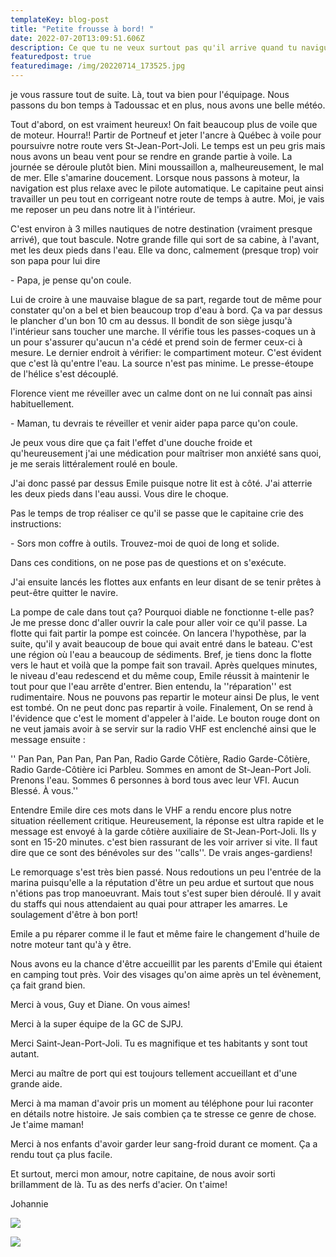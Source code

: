 ```yaml
---
templateKey: blog-post
title: "Petite frousse à bord! "
date: 2022-07-20T13:09:51.606Z
description: Ce que tu ne veux surtout pas qu'il arrive quand tu navigues...
featuredpost: true
featuredimage: /img/20220714_173525.jpg
---
```

je vous rassure tout de suite. Là, tout va bien pour l'équipage. Nous passons du bon temps à Tadoussac et en plus, nous avons une belle météo. 

Tout d'abord, on est vraiment heureux! On fait beaucoup plus de voile que de moteur. Hourra!! Partir de Portneuf et jeter l'ancre à Québec à voile pour poursuivre notre route vers St-Jean-Port-Joli. Le temps est un peu gris mais nous avons un beau vent pour se rendre en grande partie à voile. La journée se déroule plutôt bien. Mini moussaillon a, malheureusement, le mal de mer. Elle s'amarine doucement. Lorsque nous passons à moteur, la navigation est plus relaxe avec le pilote automatique. Le capitaine peut ainsi travailler un peu tout en corrigeant notre route de temps à autre. Moi, je vais me reposer un peu dans notre lit à l'intérieur. 

C'est environ à 3 milles nautiques de notre destination (vraiment presque arrivé), que tout bascule. Notre grande fille qui sort de sa cabine, à l'avant, met les deux pieds dans l'eau. Elle va donc, calmement (presque trop) voir son papa pour lui dire 

\- Papa, je pense qu'on coule. 

Lui de croire à une mauvaise blague de sa part, regarde tout de même pour constater qu'on a bel et bien beaucoup trop d'eau à bord. Ça va par dessus le plancher d'un bon 10 cm au dessus. Il bondit de son siège jusqu'à l'intérieur sans toucher une marche. Il vérifie tous les passes-coques un à un pour s'assurer qu'aucun n'a cédé et prend soin de fermer ceux-ci à mesure. Le dernier endroit à vérifier: le compartiment moteur. C'est évident que c'est là qu'entre l'eau. La source n'est pas minime. Le presse-étoupe de l'hélice s'est découplé. 

Florence vient me réveiller avec un calme dont on ne lui connaît pas ainsi habituellement. 

\- Maman, tu devrais te réveiller et venir aider papa parce qu'on coule. 

Je peux vous dire que ça fait l'effet d'une douche froide et qu'heureusement j'ai une médication pour maîtriser mon anxiété sans quoi, je me serais littéralement roulé en boule. 

J'ai donc passé par dessus Emile puisque notre lit est à côté. J'ai atterrie les deux pieds dans l'eau aussi. Vous dire le choque. 

Pas le temps de trop réaliser ce qu'il se passe que le capitaine crie des instructions:

\- Sors mon coffre à outils.  Trouvez-moi de quoi de long et solide. 

Dans ces conditions, on ne pose pas de questions et on s'exécute. 

J'ai ensuite lancés les flottes aux enfants en leur disant de se tenir prêtes à peut-être quitter le navire. 

La pompe de cale dans tout ça? Pourquoi diable ne fonctionne t-elle pas? Je me presse donc d'aller ouvrir la cale pour aller voir ce qu'il passe. La flotte qui fait partir la pompe est coincée. On lancera l'hypothèse, par la suite, qu'il y avait beaucoup de boue qui avait entré dans le bateau. C'est une région où l'eau a beaucoup de sédiments. Bref, je tiens donc la flotte vers le haut et voilà que la pompe fait son travail. Après quelques minutes, le niveau d'eau redescend et du même coup, Emile réussit à maintenir le tout pour que l'eau arrête d'entrer. Bien entendu, la ''réparation'' est rudimentaire. Nous ne pouvons pas repartir le moteur ainsi De plus, le vent est tombé. On ne peut donc pas repartir à voile. Finalement,  On se rend à l'évidence que c'est le moment d'appeler à l'aide. Le bouton rouge dont on ne veut jamais avoir à se servir sur la radio VHF est enclenché ainsi que le message ensuite : 

'' Pan Pan, Pan Pan, Pan Pan,  Radio Garde Côtière,  Radio Garde-Côtière, Radio Garde-Côtière ici Parbleu. Sommes en amont de St-Jean-Port Joli. Prenons l'eau. Sommes 6 personnes à bord tous avec leur VFI. Aucun Blessé. À vous.'' 

Entendre Emile dire ces mots dans le VHF a rendu encore plus notre situation réellement critique.  Heureusement, la réponse est ultra rapide et le message est envoyé à la garde côtière auxiliaire de St-Jean-Port-Joli. Ils y sont en 15-20 minutes. c'est bien rassurant de les voir arriver si vite. Il faut dire que ce sont des bénévoles sur des ''calls''. De vrais anges-gardiens! 

Le remorquage s'est très bien passé. Nous redoutions un peu l'entrée de la marina puisqu'elle a la réputation d'être un peu ardue et surtout que nous n'étions pas trop manoeuvrant. Mais tout s'est super bien déroulé. Il y avait du staffs qui nous attendaient au quai pour attraper les amarres. Le soulagement d'être à bon port! 

Emile a pu réparer comme il le faut et même faire le changement d'huile de notre moteur tant qu'à y être.

 Nous avons eu la chance d'être accueillit par les parents d'Emile qui étaient en camping tout près. Voir des visages qu'on aime après un tel évènement, ça fait grand bien. 

Merci à vous, Guy et Diane. On vous aimes! 

Merci à la super équipe de la GC de SJPJ. 

Merci Saint-Jean-Port-Joli. Tu es magnifique et tes habitants y sont tout autant. 

Merci au maître de port qui est toujours tellement accueillant et d'une grande aide. 

Merci à ma maman d'avoir pris un moment au téléphone pour lui raconter en détails notre histoire. Je sais combien ça te stresse ce genre de chose. Je t'aime maman! 

Merci à nos enfants d'avoir garder leur sang-froid durant ce moment. Ça a rendu tout ça plus facile. 

Et surtout, merci mon amour, notre capitaine, de nous avoir sorti brillamment de là. Tu as des nerfs d'acier. On t'aime!

Johannie 

![](/img/20220714_201012.jpg)

![](/img/20220715_110009.jpg)